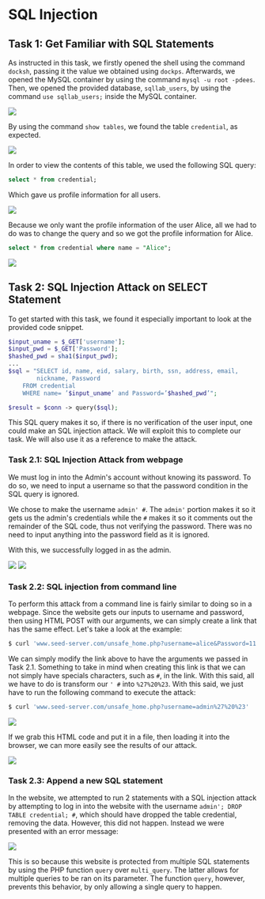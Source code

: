 # SQL Injection
## Task 1: Get Familiar with SQL Statements

As instructed in this task, we firstly opened the shell using the command `docksh`, passing it the value we obtained using `dockps`. Afterwards, we opened the MySQL container by using the command `mysql -u root -pdees`. Then, we opened the provided database, `sqllab_users`, by using the command `use sqllab_users;` inside the MySQL container.

![](images/8-1.png)

By using the command `show tables`, we found the table `credential`, as expected.

![](images/8-2.png)

In order to view the contents of this table, we used the following SQL query:

```sql
select * from credential;
```
Which gave us profile information for all users. 

![](images/8-3.png)

Because we only want the profile information of the user Alice, all we had to do was to change the query and so we got the profile information for Alice.

```sql
select * from credential where name = "Alice";
```

![](images/8-4.png)

## Task 2: SQL Injection Attack on SELECT Statement

To get started with this task, we found it especially important to look at the provided code snippet.

```php
$input_uname = $_GET['username'];
$input_pwd = $_GET['Password'];
$hashed_pwd = sha1($input_pwd);
...
$sql = "SELECT id, name, eid, salary, birth, ssn, address, email,
        nickname, Password
    FROM credential
    WHERE name= ’$input_uname’ and Password=’$hashed_pwd’";

$result = $conn -> query($sql);
```

This SQL query makes it so, if there is no verification of the user input, one could make an SQL injection attack. We will exploit this to complete our task. We will also use it as a reference to make the attack.

### Task 2.1: SQL Injection Attack from webpage

We must log in into the Admin's account without knowing its password. To do so, we need to input a username so that the password condition in the SQL query is ignored.

We chose to make the username `admin' #`. The `admin'` portion makes it so it gets us the admin's credentials while the `#` makes it so it comments out the remainder of the SQL code, thus not verifying the password. There was no need to input anything into the password field as it is ignored.

With this, we successfully logged in as the admin.

![](images/8-5.png)
![](images/8-6.png)

### Task 2.2: SQL injection from command line

To perform this attack from a command line is fairly similar to doing so in a webpage. Since the website gets our inputs to username and password, then using HTML POST with our arguments, we can simply create a link that has the same effect. Let's take a look at the example:

```sh
$ curl 'www.seed-server.com/unsafe_home.php?username=alice&Password=11'
```

We can simply modify the link above to have the arguments we passed in Task 2.1. Something to take in mind when creating this link is that we can not simply have specials characters, such as `#`, in the link. With this said, all we have to do is transform our `' #` into `%27%20%23`. With this said, we just have to run the following command to execute the attack:

```sh
$ curl 'www.seed-server.com/unsafe_home.php?username=admin%27%20%23'
```

![](images/8-7.png)

If we grab this HTML code and put it in a file, then loading it into the browser, we can more easily see the results of our attack.

![](images/8-8.png)

### Task 2.3: Append a new SQL statement

In the website, we attempted to run 2 statements with a SQL injection attack by attempting to log in into the website with the username `admin'; DROP TABLE credential; #`, which should have dropped the table credential, removing the data. However, this did not happen. Instead we were presented with an error message:

![](images/8-9.png)

This is so because this website is protected from multiple SQL statements by using the PHP function `query` over `multi_query`. The latter allows for multiple queries to be ran on its parameter. The function `query`, however, prevents this behavior, by only allowing a single query to happen. 
